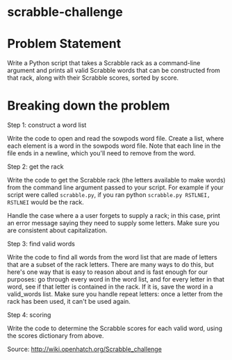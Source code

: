 # scrabble-challenge
# Problem Statement

Write a Python script that takes a Scrabble rack as a command-line argument and prints all valid Scrabble words that can be constructed from that rack, along with their Scrabble scores, sorted by score.

# Breaking down the problem

Step 1: construct a word list

Write the code to open and read the sowpods word file. Create a list, where each element is a word in the sowpods word file. Note that each line in the file ends in a newline, which you'll need to remove from the word.

Step 2: get the rack

Write the code to get the Scrabble rack (the letters available to make words) from the command line argument passed to your script. For example if your script were called `scrabble.py`, if you ran python `scrabble.py RSTLNEI, RSTLNEI` would be the rack.

Handle the case where a a user forgets to supply a rack; in this case, print an error message saying they need to supply some letters. Make sure you are consistent about capitalization.

Step 3: find valid words

Write the code to find all words from the word list that are made of letters that are a subset of the rack letters. There are many ways to do this, but here's one way that is easy to reason about and is fast enough for our purposes: go through every word in the word list, and for every letter in that word, see if that letter is contained in the rack. If it is, save the word in a valid_words list. Make sure you handle repeat letters: once a letter from the rack has been used, it can't be used again.

Step 4: scoring

Write the code to determine the Scrabble scores for each valid word, using the scores dictionary from above.

Source: http://wiki.openhatch.org/Scrabble_challenge
